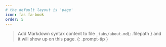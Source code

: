 ```yaml
---
# the default layout is 'page'
icon: fas fa-book
order: 5
---
```


> Add Markdown syntax content to file `_tabs/about.md`{: .filepath } and it will show up on this page.
{: .prompt-tip }
